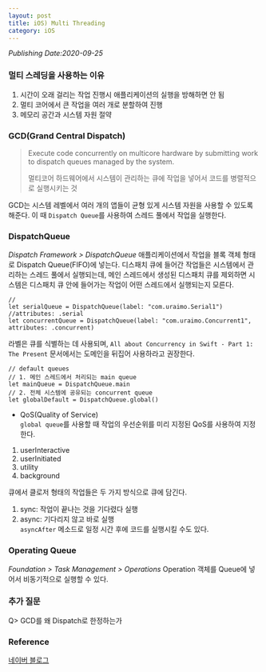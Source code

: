 ```yaml
---
layout: post
title: iOS) Multi Threading
category: iOS
---
```

*Publishing Date:2020-09-25*

### 멀티 스레딩을 사용하는 이유
1. 시간이 오래 걸리는 작업 진행시 애플리케이션의 실행을 방해하면 안 됨
2. 멀티 코어에서 큰 작업을 여러 개로 분할하여 진행
3. 메모리 공간과 시스템 자원 절약


### GCD(Grand Central Dispatch)
> Execute code concurrently on multicore hardware by submitting work to dispatch queues managed by the system.
>
> 멀티코어 하드웨어에서 시스템이 관리하는 큐에 작업을 넣어서 코드를 병렬적으로 실행시키는 것

GCD는 시스템 레벨에서 여러 개의 앱들이 균형 있게 시스템 자원을 사용할 수 있도록 해준다. 이 때 `Dispatch Queue`를 사용하여 스레드 풀에서 작업을 실행한다.


### DispatchQueue
*Dispatch Framework > DispatchQueue*
애플리케이션에서 작업을 블록 객체 형태로 Dispatch Queue(FIFO)에 넣는다. 디스패치 큐에 들어간 작업들은 시스템에서 관리하는 스레드 풀에서 실행되는데, 메인 스레드에서 생성된 디스패치 큐를 제외하면 시스템은 디스패치 큐 안에 들어가는 작업이 어떤 스레드에서 실행되는지 모른다.

```
//
let serialQueue = DispatchQueue(label: "com.uraimo.Serial1")  //attributes: .serial
let concurrentQueue = DispatchQueue(label: "com.uraimo.Concurrent1", attributes: .concurrent)
```
라벨은 큐를 식별하는 데 사용되며, `All about Concurrency in Swift - Part 1: The Present` 문서에서는 도메인을 뒤집어 사용하라고 권장한다.

```
// default queues
// 1. 메인 스레드에서 처리되는 main queue
let mainQueue = DispatchQueue.main
// 2. 전체 시스템에 공유되는 concurrent queue
let globalDefault = DispatchQueue.global()
```

* QoS(Quality of Service)  
`global queue`를 사용할 때 작업의 우선순위를 미리 지정된 QoS를 사용하여 지정한다.  
1. userInteractive
2. userInitiated
3. utility
4. background


큐에서 클로저 형태의 작업들은 두 가지 방식으로 큐에 담긴다.  
1. sync: 작업이 끝나는 것을 기다렸다 실행
2. async: 기다리지 않고 바로 실행  
`asyncAfter` 메소드로 일정 시간 후에 코드를 실행시킬 수도 있다.


### Operating Queue
*Foundation > Task Management > Operations*
Operation 객체를 Queue에 넣어서 비동기적으로 실행할 수 있다.

### 추가 질문
Q> GCD를 왜 Dispatch로 한정하는가

### Reference
[네이버 블로그](http://blog.naver.com/PostView.nhn?blogId=jdub7138&logNo=220949191761&parentCategoryNo=&categoryNo=112&viewDate=&isShowPopularPosts=true&from=search)
[]()
